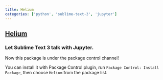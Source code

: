 ```yaml
---
title: Helium
categories: ['python', 'sublime-text-3', 'jupyter']
---
```

## [Helium](https://github.com/pykong/Helium)

### Let Sublime Text 3 talk with Jupyter.


Now this package is under the package control channel!

You can install it with Package Control plugin, run `Package Control: Install Package`, then choose `Helium` from the package list.

